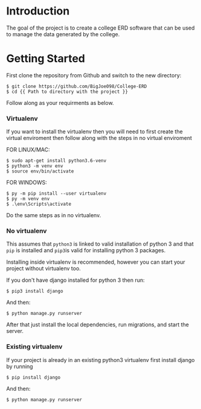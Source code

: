 # Introduction

The goal of the project is to create a college ERD software that can be used to manage the data generated by the college.

# Getting Started

First clone the repository from Github and switch to the new directory:

    $ git clone https://github.com/BigJoe098/College-ERD
    $ cd {{ Path to directory with the project }}
    
Follow along as your requirments as below.

### Virtualenv

If you want to install the virtualenv then you will need to first create the virtual enviroment then follow along with the steps in no
virtual enviroment

FOR LINUX/MAC:
  
    $ sudo apt-get install python3.6-venv
    $ python3 -m venv env
    $ source env/bin/activate
  
  
FOR WINDOWS:
  
    $ py -m pip install --user virtualenv
    $ py -m venv env
    $ .\env\Scripts\activate

Do the same steps as in no virtualenv.

### No virtualenv

This assumes that `python3` is linked to valid installation of python 3 and that `pip` is installed and `pip3`is valid
for installing python 3 packages.

Installing inside virtualenv is recommended, however you can start your project without virtualenv too.

If you don't have django installed for python 3 then run:

    $ pip3 install django
    
And then:

    $ python manage.py runserver
      
      
After that just install the local dependencies, run migrations, and start the server.

### Existing virtualenv

If your project is already in an existing python3 virtualenv first install django by running

    $ pip install django

And then:

    $ python manage.py runserver
